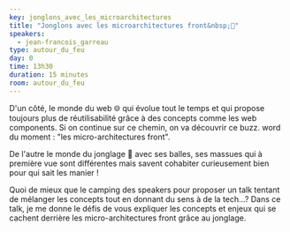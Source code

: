 ```yaml
---
key: jonglons_avec_les_microarchitectures
title: "Jonglons avec les microarchitectures front&nbsp;🤹"
speakers:
  - jean-francois_garreau 
type: autour_du_feu
day: 0
time: 13h30
duration: 15 minutes
room: autour_du_feu
---
```


D'un côté, le monde du web 🌐 qui évolue tout le temps et qui propose toujours plus de réutilisabilité grâce à des concepts comme les web components. Si on continue sur ce chemin, on va découvrir ce buzz. word du moment : "les micro-architectures front".

De l'autre le monde du jonglage 🎪 avec ses balles, ses massues qui à première vue sont différentes mais savent cohabiter curieusement bien pour qui sait les manier !

Quoi de mieux que le camping des speakers pour proposer un talk tentant de mélanger les concepts tout en donnant du sens à de la tech...? Dans ce talk, je me donne le défis de vous expliquer les concepts et enjeux qui se cachent derrière les micro-architectures front grâce au jonglage.
